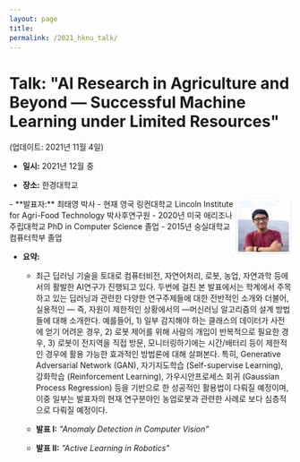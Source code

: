 ```yaml
---
layout: page
title: 
permalink: /2021_hknu_talk/
---
```


# Talk: "AI Research in Agriculture and Beyond &mdash; Successful Machine Learning under Limited Resources"

(업데이트: 2021년 11월 4일)


- **일시:** 2021년 12월 중


- **장소:** 한경대학교 


<img align="right" width="100" height="100" src="images/profile_canyon.jpg">
- **발표자:** 최태영 박사 
  - 현재 영국 링컨대학교 Lincoln Institute for Agri-Food Technology 박사후연구원 
  - 2020년 미국 애리조나주립대학교 PhD in Computer Science 졸업
  - 2015년 숭실대학교 컴퓨터학부 졸업

- **요약:** 
  - 최근 딥러닝 기술을 토대로 컴퓨터비전, 자연어처리, 로봇, 농업, 자연과학 등에서의 활발한 AI연구가 진행되고 있다. 
  두번에 걸친 본 발표에서는 학계에서 주목하고 있는 딥러닝과 관련한 다양한 연구주제들에 대한 전반적인 소개와 더불어, 실용적인 &mdash; 즉, 자원이 제한적인 상황에서의 &mdash;머신러닝 알고리즘의 설계 방법들에 대해 소개한다. 예를들어, 1) 일부 감지해야 하는 클래스의 데이터가 사전에 얻기 어려운 경우, 2) 로봇 제어를 위해 사람의 개입이 반복적으로 필요한 경우, 3) 로봇이 전지역을 직접 방문, 모니터링하기에는 시간/배터리 등이 제한적인 경우에 활용 가능한 효과적인 방법론에 대해 살펴본다. 특히, Generative Adversarial Network (GAN), 자기지도학습 (Self-supervise Learning), 강화학습 (Reinforcement Learning), 가우시안프로세스 회귀 (Gaussian Process Regression) 등을 기반으로 한 성공적인 활용법이 다뤄질 예정이며, 이중 일부는 발표자의 현재 연구분야인 농업로봇과 관련한 사례로 보다 심층적으로 다뤄질 예정이다. 

  - **발표 I:** *"Anomaly Detection in Computer Vision"*
  - **발표 II:** *"Active Learning in Robotics"*



